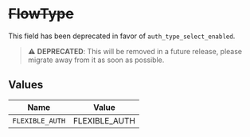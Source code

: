 # ~~FlowType~~

This field has been deprecated in favor of `auth_type_select_enabled`.

> :warning: **DEPRECATED**: This will be removed in a future release, please migrate away from it as soon as possible.


## Values

| Name            | Value           |
| --------------- | --------------- |
| `FLEXIBLE_AUTH` | FLEXIBLE_AUTH   |